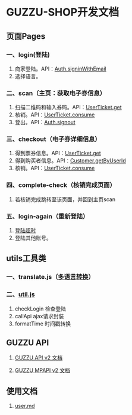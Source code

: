 # GUZZU-SHOP开发文档

##  页面Pages

### 一、login(登陆)

1. 商家登陆。API：[Auth.signinWithEmail](https://mp-dev.guzzu.cn/mpapi/2/Auth.signinWithEmail)
2. 选择语言。

### 二、scan（主页：获取电子券信息）

1. 扫描二维码和输入券码。API：[UserTicket.get](https://mp-dev.guzzu.cn/mpapi/2/UserTicket.get)
2. 核销。API：[UserTicket.consume](https://mp-dev.guzzu.cn/mpapi/2/UserTicket.consume)
3. 登出。API：[Auth.signout](https://mp-dev.guzzu.cn/mpapi/2/Auth.signout)

### 三、checkout（电子券详细信息）

1. 得到票券信息。API：[UserTicket.get](https://mp-dev.guzzu.cn/mpapi/2/UserTicket.get)
2. 得到购买者信息。API：[Customer.getByUserId](https://mp-dev.guzzu.cn/mpapi/2/Customer.getByUserId)
3. 核销。API：[UserTicket.consume](https://mp-dev.guzzu.cn/mpapi/2/UserTicket.consume)

### 四、complete-check（核销完成页面）

1. 若核销完成跳转至该页面，并回到主页scan

### 五、login-again（重新登陆）

1. [登陆超时](./doc/login-again/login-again.md)
2. 登陆其他账号。


##  utils工具类

### 一、translate.js（[多语言转换](./utils/translate.js)）

### 二、[util.js](./utils/util.js)

1. checkLogin 检查登陆
2. callApi ajax请求封装
3. formatTime 时间戳转换

## GUZZU API

1. [GUZZU API v2 文档](https://dev.guzzu.cn/guzzu-doc/api2/)

2. [GUZZU MPAPI v2 文档](https://dev.guzzu.cn/guzzu-doc/mpapi2/)

## 使用文档

1. [user.md](user.md)